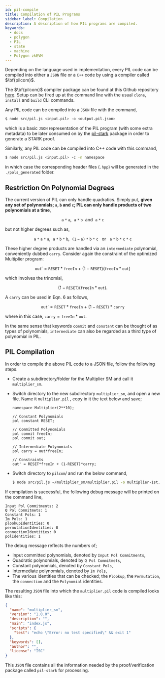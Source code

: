 ```yaml
---
id: pil-compile
title: Compilation of PIL Programs
sidebar_label: Compilation
description: A description of how PIL programs are compiled.
keywords:
  - docs
  - polygon
  - PIL
  - state
  - machine
  - Polygon zkEVM
---
```


Depending on the language used in implementation, every PIL code can be compiled into either a $\texttt{JSON}$ file or a $\texttt{C++}$ code by using a compiler called $\bf{pilcom}$. 

The $\bf{pilcom}$ compiler package can be found at this Github repository [here](https://github.com/0xPolygonHermez/pilcom). Setup can be fired up at the command line with the usual $\texttt{clone}$, $\texttt{install}$ and $\texttt{build}$ CLI commands.

Any PIL code can be compiled into a $\texttt{JSON}$ file with the command,

```bash
$ node src/pil.js <input.pil> -o <output.pil.json>
```

which is a basic $\texttt{JSON}$ representation of the PIL program (with some extra metadata) to be later consumed on by the [pil-stark](https://github.com/0xPolygonHermez/pil-stark) package in order to generate a STARK proof.

Similarly, any PIL code can be compiled into C++ code with this command,

```bash
$ node src/pil.js <input.pil> -c -n namespace
```

in which case the corresponding header files (`.hpp`) will be generated in the `./pols_generated` folder. 

## Restriction On Polynomial Degrees

The current version of PIL can only handle quadratics. Simply put, **given any set of polynomials; $\texttt{a}$, $\texttt{b}$ and $\texttt{c}$; PIL can only handle products of two polynomials at a time**,

$$
\mathtt{a * a},\ \ \mathtt{a * b}\ \ \text{and}\ \ \mathtt{a * c}
$$

but not higher degrees such as,

$$
\mathtt{a * a * a},\ \ \mathtt{a * b * b},\ \ \mathtt{(1-a) * b * c}\ \ \text{ or }\ \ \mathtt{a * b * c * c}
$$

These higher degree products are handled via an $\texttt{intermediate}$ polynomial, conveniently dubbed $\texttt{carry}$. Consider again the constraint of the optimized Multiplier program:

$$
\texttt{out}' = \texttt{RESET} * \texttt{freeIn}\ +\ (1 - \texttt{RESET}) (\texttt{freeIn} * \texttt{out}) \tag{Eqn. 6}
$$

which involves the trinomial,

$$
(1 - \texttt{RESET}) (\texttt{freeIn} * \texttt{out}) .
$$

A $\texttt{carry}$ can be used in $\text{Eqn. 6}$ as follows,

$$
\texttt{out}' = \texttt{RESET} * \texttt{freeIn}\ +\ (1 - \texttt{RESET})* \texttt{carry} \tag{Eqn. 7}
$$

where in this case, $\texttt{carry} = \texttt{freeIn} * \texttt{out}$.

In the same sense that keywords $\texttt{commit}$ and $\texttt{constant}$ can be thought of as $\text{types}$ of polynomials, $\texttt{intermediate}$ can also be regarded as a third type of polynomial in PIL.

## PIL Compilation

In order to compile the above PIL code to a JSON file, follow the following steps.

-	Create a subdirectory/folder for the Multiplier SM and call it `multiplier_sm`. 

-	Switch directory to the new subdirectory `multiplier_sm`, and open a new file. Name it `multiplier.pil` , copy in it the text below and save;

    ```
    namespace Multiplier(2**10); 

    // Constant Polynomials
    pol constant RESET;

    // Committed Polynomials
    pol commit freeIn;
    pol commit out;

    // Intermediate Polynomials
    pol carry = out*freeIn; 

    // Constraints
    out' = RESET*freeIn + (1-RESET)*carry;
    ```

-	Switch directory to $\texttt{pilcom}/$ and run the below command, 

    ```bash
    $ node src/pil.js ~/multiplier_sm/multiplier.pil -o multiplier-1st.json
    ```

If compilation is successful, the following debug message will be printed on the command line,

```
Input Pol Commitments: 2
Q Pol Commitmets: 1
Constant Pols: 1
Im Pols: 1
plookupIdentities: 0
permutationIdentities: 0
connectionIdentities: 0
polIdentities: 1
```

The debug message reflects the numbers of;

- Input committed polynomials, denoted by $\texttt{Input Pol Commitments}$,
- Quadratic polynomials, denoted by $\texttt{Q Pol Commitmets}$,
- Constant polynomials, denoted by $\texttt{Constant Pols}$,
- Intermediate polynomials, denoted by $\texttt{Im Pols}$, 
- The various identities that can be checked; the $\texttt{Plookup}$, the $\texttt{Permutation}$, the $\texttt{connection}$ and the $\texttt{Polynomial}$ identities.

The resulting $\texttt{JSON}$ file into which the `multiplier.pil` code is compiled looks like this:

```json
{
  "name": "multiplier_sm",
  "version": "1.0.0",
  "description": "",
  "main": "index.js",
  "scripts": {
    "test": "echo \"Error: no test specified\" && exit 1"
  },
  "keywords": [],
  "author": "",
  "license": "ISC"
}
```

This $\texttt{JSON}$ file contains all the information needed by the proof/verification package called $\texttt{pil-stark}$ for processing.
